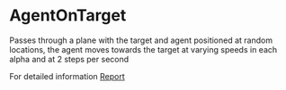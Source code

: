 # AgentOnTarget
Passes through a plane with the target and agent positioned at random locations, the agent moves towards the target at varying speeds in each alpha and at 2 steps per second

For detailed information [Report](YAP_ODEV_UTKU_MURAT_ATASOY_TEKNIK_RAPOR.pdf)
